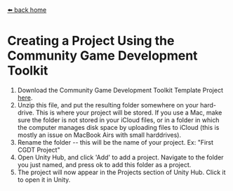 [⬅️ back home](intro.html)

# Creating a Project Using the Community Game Development Toolkit

1. Download the Community Game Development Toolkit Template Project [here](https://www.daniellichtman.com/toolkit-trial/download.html).
1. Unzip this file, and put the resulting folder somewhere on your hard-drive. This is where your project will be stored. If you use a Mac, make sure the folder is not stored in your iCloud files, or in a folder in which the computer manages disk space by uploading files to iCloud (this is mostly an issue on MacBook Airs with small harddrives).
1. Rename the folder -- this will be the name of your project. Ex: "First CGDT Project"
1. Open Unity Hub, and click 'Add' to add a project. Navigate to the folder you just named, and press ok to add this folder as a project.
1. The project will now appear in the Projects section of Unity Hub. Click it to open it in Unity.